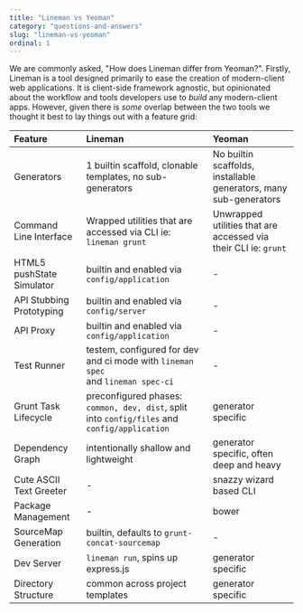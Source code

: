 ```yaml
---
title: "Lineman vs Yeoman"
category: "questions-and-answers"
slug: "lineman-vs-yeoman"
ordinal: 1
---
```


We are commonly asked, "How does Lineman differ from Yeoman?". Firstly, Lineman is a tool designed primarily to ease the creation of modern-client web applications. It is client-side framework agnostic, but opinionated about the workflow and tools developers use to _build_ any modern-client apps. However, given there is _some_ overlap between the two tools we thought it best to lay things out with a feature grid:

| Feature | Lineman | Yeoman |
|:--|:--|:--|
| Generators                | 1 builtin scaffold, clonable templates, no sub-generators       | No builtin scaffolds, installable generators, many sub-generators |
| Command Line Interface    | Wrapped utilities that are accessed via CLI ie: `lineman grunt` | Unwrapped utilities that are accessed via their CLI ie: `grunt`   |
| HTML5 pushState Simulator | builtin and enabled via `config/application` | - |
| API Stubbing Prototyping | builtin and enabled via `config/server` | - |
| API Proxy | builtin and enabled via `config/application` | - |
| Test Runner | testem, configured for dev and ci mode with `lineman spec`<br> and `lineman spec-ci` | - |
| Grunt Task Lifecycle | preconfigured phases: `common, dev, dist`, split into `config/files` and `config/application` | generator specific |
| Dependency Graph | intentionally shallow and lightweight | generator specific, often deep and heavy |
| Cute ASCII Text Greeter | - | snazzy wizard based CLI |
| Package Management | - | bower |
| SourceMap Generation | builtin, defaults to `grunt-concat-sourcemap` | - |
| Dev Server | `lineman run`, spins up express.js | generator specific |
| Directory Structure | common across project templates | generator specific |
